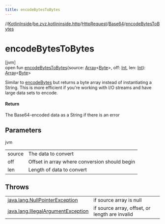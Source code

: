 ```yaml
---
title: encodeBytesToBytes
---
```

//[KotlinInside](../../../../index.html)/[be.zvz.kotlininside.http](../../index.html)/[HttpRequest](../index.html)/[Base64](index.html)/[encodeBytesToBytes](encode-bytes-to-bytes.html)



# encodeBytesToBytes



[jvm]\
open fun [encodeBytesToBytes](encode-bytes-to-bytes.html)(source: [Array](https://kotlinlang.org/api/latest/jvm/stdlib/kotlin/-array/index.html)&lt;[Byte](https://kotlinlang.org/api/latest/jvm/stdlib/kotlin/-byte/index.html)&gt;, off: [Int](https://kotlinlang.org/api/latest/jvm/stdlib/kotlin/-int/index.html), len: [Int](https://kotlinlang.org/api/latest/jvm/stdlib/kotlin/-int/index.html)): [Array](https://kotlinlang.org/api/latest/jvm/stdlib/kotlin/-array/index.html)&lt;[Byte](https://kotlinlang.org/api/latest/jvm/stdlib/kotlin/-byte/index.html)&gt;



Similar to [encodeBytes](encode-bytes.html) but returns a byte array instead of instantiating a String. This is more efficient if you're working with I/O streams and have large data sets to encode.



#### Return



The Base64-encoded data as a String if there is an error



## Parameters


jvm

| | |
|---|---|
| source | The data to convert |
| off | Offset in array where conversion should begin |
| len | Length of data to convert |



## Throws


| | |
|---|---|
| [java.lang.NullPointerException](https://docs.oracle.com/javase/7/docs/api/java/lang/NullPointerException.html) | if source array is null |
| [java.lang.IllegalArgumentException](https://docs.oracle.com/javase/7/docs/api/java/lang/IllegalArgumentException.html) | if source array, offset, or length are invalid |



